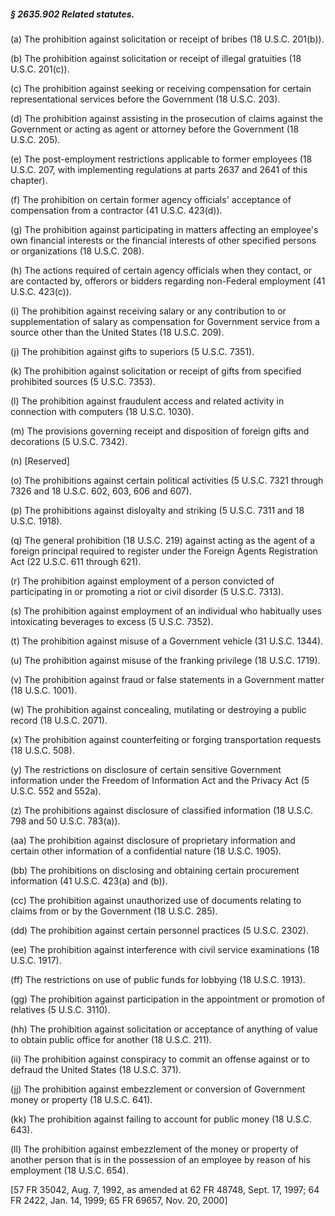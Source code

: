 ##### § 2635.902 Related statutes. #####

(a) The prohibition against solicitation or receipt of bribes (18 U.S.C. 201(b)).

(b) The prohibition against solicitation or receipt of illegal gratuities (18 U.S.C. 201(c)).

(c) The prohibition against seeking or receiving compensation for certain representational services before the Government (18 U.S.C. 203).

(d) The prohibition against assisting in the prosecution of claims against the Government or acting as agent or attorney before the Government (18 U.S.C. 205).

(e) The post-employment restrictions applicable to former employees (18 U.S.C. 207, with implementing regulations at parts 2637 and 2641 of this chapter).

(f) The prohibition on certain former agency officials' acceptance of compensation from a contractor (41 U.S.C. 423(d)).

(g) The prohibition against participating in matters affecting an employee's own financial interests or the financial interests of other specified persons or organizations (18 U.S.C. 208).

(h) The actions required of certain agency officials when they contact, or are contacted by, offerors or bidders regarding non-Federal employment (41 U.S.C. 423(c)).

(i) The prohibition against receiving salary or any contribution to or supplementation of salary as compensation for Government service from a source other than the United States (18 U.S.C. 209).

(j) The prohibition against gifts to superiors (5 U.S.C. 7351).

(k) The prohibition against solicitation or receipt of gifts from specified prohibited sources (5 U.S.C. 7353).

(l) The prohibition against fraudulent access and related activity in connection with computers (18 U.S.C. 1030).

(m) The provisions governing receipt and disposition of foreign gifts and decorations (5 U.S.C. 7342).

(n) [Reserved]

(o) The prohibitions against certain political activities (5 U.S.C. 7321 through 7326 and 18 U.S.C. 602, 603, 606 and 607).

(p) The prohibitions against disloyalty and striking (5 U.S.C. 7311 and 18 U.S.C. 1918).

(q) The general prohibition (18 U.S.C. 219) against acting as the agent of a foreign principal required to register under the Foreign Agents Registration Act (22 U.S.C. 611 through 621).

(r) The prohibition against employment of a person convicted of participating in or promoting a riot or civil disorder (5 U.S.C. 7313).

(s) The prohibition against employment of an individual who habitually uses intoxicating beverages to excess (5 U.S.C. 7352).

(t) The prohibition against misuse of a Government vehicle (31 U.S.C. 1344).

(u) The prohibition against misuse of the franking privilege (18 U.S.C. 1719).

(v) The prohibition against fraud or false statements in a Government matter (18 U.S.C. 1001).

(w) The prohibition against concealing, mutilating or destroying a public record (18 U.S.C. 2071).

(x) The prohibition against counterfeiting or forging transportation requests (18 U.S.C. 508).

(y) The restrictions on disclosure of certain sensitive Government information under the Freedom of Information Act and the Privacy Act (5 U.S.C. 552 and 552a).

(z) The prohibitions against disclosure of classified information (18 U.S.C. 798 and 50 U.S.C. 783(a)).

(aa) The prohibition against disclosure of proprietary information and certain other information of a confidential nature (18 U.S.C. 1905).

(bb) The prohibitions on disclosing and obtaining certain procurement information (41 U.S.C. 423(a) and (b)).

(cc) The prohibition against unauthorized use of documents relating to claims from or by the Government (18 U.S.C. 285).

(dd) The prohibition against certain personnel practices (5 U.S.C. 2302).

(ee) The prohibition against interference with civil service examinations (18 U.S.C. 1917).

(ff) The restrictions on use of public funds for lobbying (18 U.S.C. 1913).

(gg) The prohibition against participation in the appointment or promotion of relatives (5 U.S.C. 3110).

(hh) The prohibition against solicitation or acceptance of anything of value to obtain public office for another (18 U.S.C. 211).

(ii) The prohibition against conspiracy to commit an offense against or to defraud the United States (18 U.S.C. 371).

(jj) The prohibition against embezzlement or conversion of Government money or property (18 U.S.C. 641).

(kk) The prohibition against failing to account for public money (18 U.S.C. 643).

(ll) The prohibition against embezzlement of the money or property of another person that is in the possession of an employee by reason of his employment (18 U.S.C. 654).

[57 FR 35042, Aug. 7, 1992, as amended at 62 FR 48748, Sept. 17, 1997; 64 FR 2422, Jan. 14, 1999; 65 FR 69657, Nov. 20, 2000]